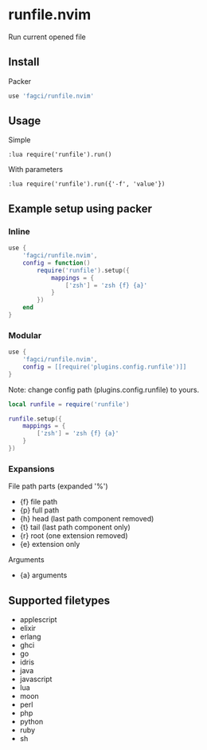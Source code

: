 # runfile.nvim

Run current opened file

## Install

Packer

```lua
use 'fagci/runfile.nvim'
```

## Usage

Simple

```
:lua require('runfile').run()
```

With parameters

```
:lua require('runfile').run({'-f', 'value'})
```

## Example setup using packer

### Inline

```lua
use {
    'fagci/runfile.nvim', 
    config = function()
        require('runfile').setup({
            mappings = {
                ['zsh'] = 'zsh {f} {a}'
            }
        })
    end
}
```

### Modular

```lua
use {
    'fagci/runfile.nvim', 
    config = [[require('plugins.config.runfile')]]
}
```

Note: change config path (plugins.config.runfile) to yours.

```lua
local runfile = require('runfile')

runfile.setup({
    mappings = {
        ['zsh'] = 'zsh {f} {a}'
    }
})
```

### Expansions

File path parts (expanded '%')

- {f} file path
- {p} full path
- {h} head (last path component removed)
- {t} tail (last path component only)
- {r} root (one extension removed)
- {e} extension only

Arguments

- {a} arguments

## Supported filetypes

- applescript
- elixir
- erlang
- ghci
- go
- idris
- java
- javascript
- lua
- moon
- perl
- php
- python
- ruby
- sh
